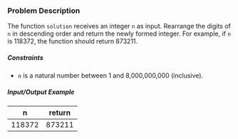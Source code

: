 ### Problem Description

<p>The function <code>solution</code> receives an integer <code>n</code> as input. Rearrange the digits of <code>n</code> in descending order and return the newly formed integer.  
For example, if <code>n</code> is 118372, the function should return 873211.</p>

<h5>Constraints</h5>

<ul>
<li><code>n</code> is a natural number between 1 and 8,000,000,000 (inclusive).</li>
</ul>

<h5>Input/Output Example</h5>
<table class="table">
        <thead><tr>
<th>n</th>
<th style="text-align: center">return</th>
</tr>
</thead>
        <tbody><tr>
<td>118372</td>
<td style="text-align: center">873211</td>
</tr>
</tbody>
      </table>
